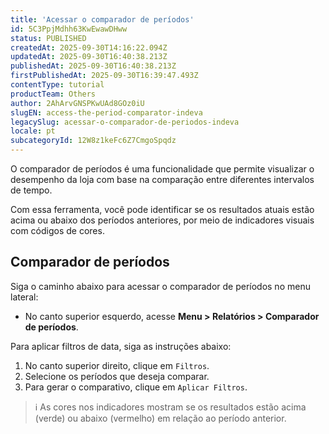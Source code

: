 ```yaml
---
title: 'Acessar o comparador de períodos'
id: 5C3PpjMdhh63KwEwawDHww
status: PUBLISHED
createdAt: 2025-09-30T14:16:22.094Z
updatedAt: 2025-09-30T16:40:38.213Z
publishedAt: 2025-09-30T16:40:38.213Z
firstPublishedAt: 2025-09-30T16:39:47.493Z
contentType: tutorial
productTeam: Others
author: 2AhArvGNSPKwUAd8GOz0iU
slugEN: access-the-period-comparator-indeva
legacySlug: acessar-o-comparador-de-periodos-indeva
locale: pt
subcategoryId: 12W8z1keFc6Z7CmgoSpqdz
---
```


O comparador de períodos é uma funcionalidade que permite visualizar o desempenho da loja com base na comparação entre diferentes intervalos de tempo.

Com essa ferramenta, você pode identificar se os resultados atuais estão acima ou abaixo dos períodos anteriores, por meio de indicadores visuais com códigos de cores.

## Comparador de períodos
Siga o caminho abaixo para acessar o comparador de períodos no menu lateral:

- No canto superior esquerdo, acesse **Menu > Relatórios > Comparador de períodos**.

Para aplicar filtros de data, siga as instruções abaixo:

1. No canto superior direito, clique em `Filtros`.
2. Selecione os períodos que deseja comparar.
3. Para gerar o comparativo, clique em `Aplicar Filtros`.

> ℹ️ As cores nos indicadores mostram se os resultados estão acima (verde) ou abaixo (vermelho) em relação ao período anterior.

